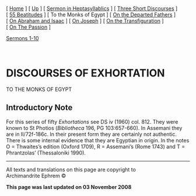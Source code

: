 \[ [Home](index.md) \] \[ [Up](ephrem.md) \]
\[ [Sermon in Heptasyllablics](ser-hept.md) \]
\[ [Three Short Discourses](3disc.md) \]
\[ [55 Beatitudes](55beat.md) \] \[ To the Monks of Egypt \]
\[ [On the Departed Fathers](dead-pat.md) \]
\[ [On Abraham and Isaac](AbrIsaac.md) \]
\[ [On Joseph](on_joseph.md) \]
\[ [On the Transfiguration](on_the_transfiguration.md) \]
\[ [On The Passion](PassSer.md) \]

[Sermons 1-10](egypt1-10.md)

 

# DISCOURSES OF EXHORTATION  
TO THE MONKS OF EGYPT

## Introductory Note

For this series of fifty *Exhortations* see DS iv (1960) col. 812. They
were known to St Photios (*Bibliotheca* 196, PG 103:657-660). In
Assemani they are in II/72f-186c. In their present form they are
certainly not authentic. There is some internal evidence that they are
Egyptian in origin. In the notes O = Thwaites’s edition (Oxford 1709), R
= Assemani’s (Rome 1743) and T = Phrantzolas’ (Thessaloniki 1990).

-----

All texts and translations on this page are copyright to  
Archimandrite Ephrem ©

**This page was last updated on 03 November 2008**

